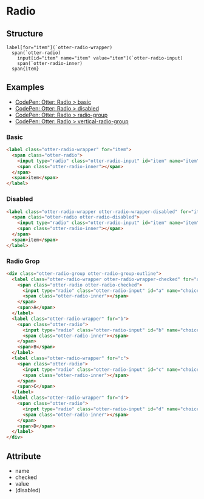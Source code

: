 # Radio

## Structure

```code
label[for="item"](`otter-radio-wrapper)
  span(`otter-radio)
    input[id="item" name="item" value="item"](`otter-radio-input)
    span(`otter-radio-inner)
  span{item}
```

## Examples

- [CodePen: Otter: Radio > basic](https://codepen.io/sogyeokdong/pen/jOYmOXK "Otter: Radio > basic")
- [CodePen: Otter: Radio > disabled](https://codepen.io/sogyeokdong/pen/wvpdvOp "Otter: Radio > disabled")
- [CodePen: Otter: Radio > radio-group](https://codepen.io/sogyeokdong/pen/ZEvKENP "Otter: Radio > radio-group")
- [CodePen: Otter: Radio > vertical-radio-group](https://codepen.io/sogyeokdong/pen/popPOVm "Otter: Radio > vertical-radio-group")

### Basic

```html
<label class="otter-radio-wrapper" for="item">
  <span class="otter-radio">
    <input type="radio" class="otter-radio-input" id="item" name="item" value="item">
    <span class="otter-radio-inner"></span>
  </span>
  <span>item</span>
</label>
```

### Disabled

```html
<label class="otter-radio-wrapper otter-radio-wrapper-disabled" for="item">
  <span class="otter-radio otter-radio-disabled">
    <input type="radio" class="otter-radio-input" id="item" name="item" value="item" disabled>
    <span class="otter-radio-inner"></span>
  </span>
  <span>item</span>
</label>
```

### Radio Grop

```html
<div class="otter-radio-group otter-radio-group-outline">
  <label class="otter-radio-wrapper otter-radio-wrapper-checked" for="a">
    <span class="otter-radio otter-radio-checked">
      <input type="radio" class="otter-radio-input" id="a" name="choice" value="a" checked>
      <span class="otter-radio-inner"></span>
    </span>
    <span>A</span>
  </label>
  <label class="otter-radio-wrapper" for="b">
    <span class="otter-radio">
      <input type="radio" class="otter-radio-input" id="b" name="choice" value="b">
      <span class="otter-radio-inner"></span>
    </span>
    <span>B</span>
  </label>
  <label class="otter-radio-wrapper" for="c">
    <span class="otter-radio">
      <input type="radio" class="otter-radio-input" id="c" name="choice" value="c">
      <span class="otter-radio-inner"></span>
    </span>
    <span>C</span>
  </label>
  <label class="otter-radio-wrapper" for="d">
    <span class="otter-radio">
      <input type="radio" class="otter-radio-input" id="d" name="choice" value="d">
      <span class="otter-radio-inner"></span>
    </span>
    <span>D</span>
  </label>
</div>
```

## Attribute

- name
- checked
- value
- (disabled)

